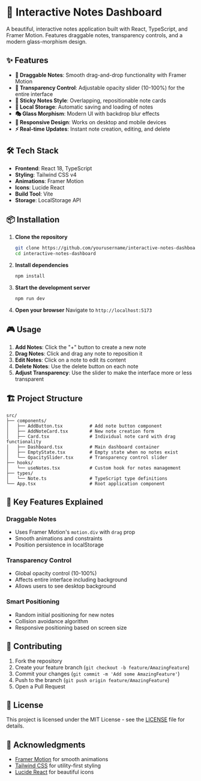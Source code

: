 # 📝 Interactive Notes Dashboard

A beautiful, interactive notes application built with React, TypeScript, and Framer Motion. Features draggable notes, transparency controls, and a modern glass-morphism design.

## ✨ Features

- **🎯 Draggable Notes**: Smooth drag-and-drop functionality with Framer Motion
- **🎨 Transparency Control**: Adjustable opacity slider (10-100%) for the entire interface
- **📌 Sticky Notes Style**: Overlapping, repositionable note cards
- **💾 Local Storage**: Automatic saving and loading of notes
- **🎭 Glass Morphism**: Modern UI with backdrop blur effects
- **📱 Responsive Design**: Works on desktop and mobile devices
- **⚡ Real-time Updates**: Instant note creation, editing, and delete

## 🛠️ Tech Stack

- **Frontend**: React 18, TypeScript
- **Styling**: Tailwind CSS v4
- **Animations**: Framer Motion
- **Icons**: Lucide React
- **Build Tool**: Vite
- **Storage**: LocalStorage API

## 📦 Installation

1. **Clone the repository**

   ```bash
   git clone https://github.com/yourusername/interactive-notes-dashboard.git
   cd interactive-notes-dashboard
   ```

2. **Install dependencies**

   ```bash
   npm install
   ```

3. **Start the development server**

   ```bash
   npm run dev
   ```

4. **Open your browser**
   Navigate to `http://localhost:5173`

## 🎮 Usage

1. **Add Notes**: Click the "+" button to create a new note
2. **Drag Notes**: Click and drag any note to reposition it
3. **Edit Notes**: Click on a note to edit its content
4. **Delete Notes**: Use the delete button on each note
5. **Adjust Transparency**: Use the slider to make the interface more or less transparent

## 🏗️ Project Structure

```
src/
├── components/
│   ├── AddButton.tsx          # Add note button component
│   ├── AddNoteCard.tsx        # New note creation form
│   ├── Card.tsx               # Individual note card with drag functionality
│   ├── Dashboard.tsx          # Main dashboard container
│   ├── EmptyState.tsx         # Empty state when no notes exist
│   └── OpacitySlider.tsx      # Transparency control slider
├── hooks/
│   └── useNotes.tsx           # Custom hook for notes management
├── types/
│   └── Note.ts                # TypeScript type definitions
└── App.tsx                    # Root application component
```

## 🎨 Key Features Explained

### Draggable Notes

- Uses Framer Motion's `motion.div` with `drag` prop
- Smooth animations and constraints
- Position persistence in localStorage

### Transparency Control

- Global opacity control (10-100%)
- Affects entire interface including background
- Allows users to see desktop background

### Smart Positioning

- Random initial positioning for new notes
- Collision avoidance algorithm
- Responsive positioning based on screen size

## 🤝 Contributing

1. Fork the repository
2. Create your feature branch (`git checkout -b feature/AmazingFeature`)
3. Commit your changes (`git commit -m 'Add some AmazingFeature'`)
4. Push to the branch (`git push origin feature/AmazingFeature`)
5. Open a Pull Request

## 📄 License

This project is licensed under the MIT License - see the [LICENSE](LICENSE) file for details.

## 🙏 Acknowledgments

- [Framer Motion](https://www.framer.com/motion/) for smooth animations
- [Tailwind CSS](https://tailwindcss.com/) for utility-first styling
- [Lucide React](https://lucide.dev/) for beautiful icons
